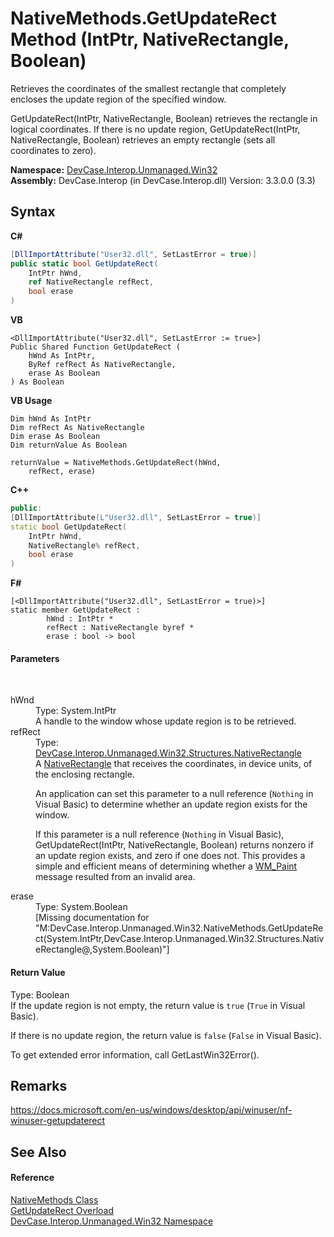 # NativeMethods.GetUpdateRect Method (IntPtr, NativeRectangle, Boolean)
 

Retrieves the coordinates of the smallest rectangle that completely encloses the update region of the specified window. 

GetUpdateRect(IntPtr, NativeRectangle, Boolean) retrieves the rectangle in logical coordinates. If there is no update region, GetUpdateRect(IntPtr, NativeRectangle, Boolean) retrieves an empty rectangle (sets all coordinates to zero).

**Namespace:**&nbsp;<a href="N_DevCase_Interop_Unmanaged_Win32">DevCase.Interop.Unmanaged.Win32</a><br />**Assembly:**&nbsp;DevCase.Interop (in DevCase.Interop.dll) Version: 3.3.0.0 (3.3)

## Syntax

**C#**<br />
``` C#
[DllImportAttribute("User32.dll", SetLastError = true)]
public static bool GetUpdateRect(
	IntPtr hWnd,
	ref NativeRectangle refRect,
	bool erase
)
```

**VB**<br />
``` VB
<DllImportAttribute("User32.dll", SetLastError := true>]
Public Shared Function GetUpdateRect ( 
	hWnd As IntPtr,
	ByRef refRect As NativeRectangle,
	erase As Boolean
) As Boolean
```

**VB Usage**<br />
``` VB Usage
Dim hWnd As IntPtr
Dim refRect As NativeRectangle
Dim erase As Boolean
Dim returnValue As Boolean

returnValue = NativeMethods.GetUpdateRect(hWnd, 
	refRect, erase)
```

**C++**<br />
``` C++
public:
[DllImportAttribute(L"User32.dll", SetLastError = true)]
static bool GetUpdateRect(
	IntPtr hWnd, 
	NativeRectangle% refRect, 
	bool erase
)
```

**F#**<br />
``` F#
[<DllImportAttribute("User32.dll", SetLastError = true)>]
static member GetUpdateRect : 
        hWnd : IntPtr * 
        refRect : NativeRectangle byref * 
        erase : bool -> bool 

```


#### Parameters
&nbsp;<dl><dt>hWnd</dt><dd>Type: System.IntPtr<br />A handle to the window whose update region is to be retrieved.</dd><dt>refRect</dt><dd>Type: <a href="T_DevCase_Interop_Unmanaged_Win32_Structures_NativeRectangle">DevCase.Interop.Unmanaged.Win32.Structures.NativeRectangle</a><br />A <a href="T_DevCase_Interop_Unmanaged_Win32_Structures_NativeRectangle">NativeRectangle</a> that receives the coordinates, in device units, of the enclosing rectangle. 

 An application can set this parameter to a null reference (`Nothing` in Visual Basic) to determine whether an update region exists for the window. 

 If this parameter is a null reference (`Nothing` in Visual Basic), GetUpdateRect(IntPtr, NativeRectangle, Boolean) returns nonzero if an update region exists, and zero if one does not. This provides a simple and efficient means of determining whether a <a href="T_DevCase_Interop_Unmanaged_Win32_Enums_WindowMessages">WM_Paint</a> message resulted from an invalid area.</dd><dt>erase</dt><dd>Type: System.Boolean<br />\[Missing <param name="erase"/> documentation for "M:DevCase.Interop.Unmanaged.Win32.NativeMethods.GetUpdateRect(System.IntPtr,DevCase.Interop.Unmanaged.Win32.Structures.NativeRectangle@,System.Boolean)"\]</dd></dl>

#### Return Value
Type: Boolean<br />If the update region is not empty, the return value is `true` (`True` in Visual Basic). 

 If there is no update region, the return value is `false` (`False` in Visual Basic). 

 To get extended error information, call GetLastWin32Error().

## Remarks
<a href="https://docs.microsoft.com/en-us/windows/desktop/api/winuser/nf-winuser-getupdaterect" target="_blank">https://docs.microsoft.com/en-us/windows/desktop/api/winuser/nf-winuser-getupdaterect</a>

## See Also


#### Reference
<a href="T_DevCase_Interop_Unmanaged_Win32_NativeMethods">NativeMethods Class</a><br /><a href="Overload_DevCase_Interop_Unmanaged_Win32_NativeMethods_GetUpdateRect">GetUpdateRect Overload</a><br /><a href="N_DevCase_Interop_Unmanaged_Win32">DevCase.Interop.Unmanaged.Win32 Namespace</a><br />